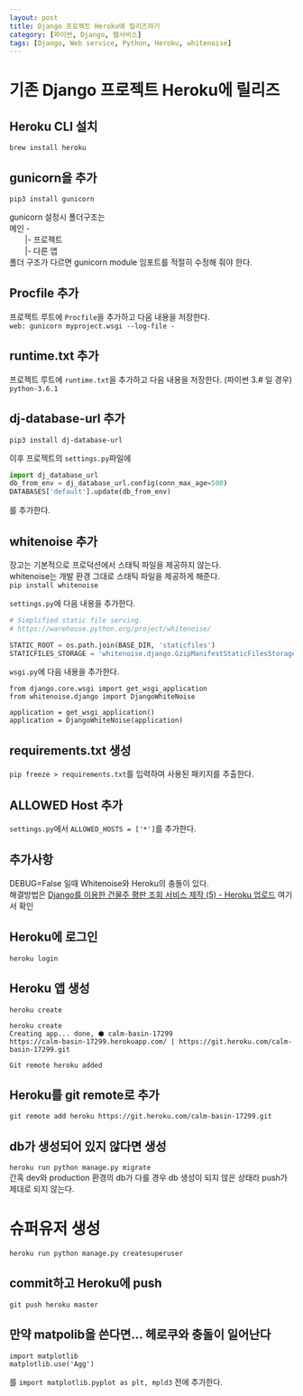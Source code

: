 ```yaml
---
layout: post
title: Django 프로젝트 Heroku에 릴리즈하기
category: [파이썬, Django, 웹서비스]
tags: [Django, Web service, Python, Heroku, whitenoise]
---
```


# 기존 Django 프로젝트 Heroku에 릴리즈

## Heroku CLI 설치
`brew install heroku`

## gunicorn을 추가
`pip3 install gunicorn`

gunicorn 설정시 폴더구조는  
메인 -  
&nbsp;&nbsp;&nbsp;&nbsp;&nbsp;&nbsp;&nbsp;|- 프로젝트  
&nbsp;&nbsp;&nbsp;&nbsp;&nbsp;&nbsp;&nbsp;|- 다른 앱  
폴더 구조가 다르면 gunicorn module 임포트를 적절히 수정해 줘야 한다.

## Procfile 추가
프로젝트 루트에 `Procfile`을 추가하고 다음 내용을 저장한다.  
`web: gunicorn myproject.wsgi --log-file -`

## runtime.txt 추가
프로젝트 루트에 `runtime.txt`을 추가하고 다음 내용을 저장한다. (파이썬 3.# 일 경우)  
`python-3.6.1`

## dj-database-url 추가
`pip3 install dj-database-url`

이후 프로젝트의 `settings.py`파일에
``` python
import dj_database_url
db_from_env = dj_database_url.config(conn_max_age=500)
DATABASES['default'].update(db_from_env)
```
를 추가한다.

## whitenoise 추가
장고는 기본적으로 프로덕션에서 스태틱 파일을 제공하지 않는다.  
whitenoise는 개발 환경 그대로 스태틱 파일을 제공하게 해준다.  
`pip install whitenoise`

`settings.py`에 다음 내용을 추가한다.
``` python
# Simplified static file serving.
# https://warehouse.python.org/project/whitenoise/

STATIC_ROOT = os.path.join(BASE_DIR, 'staticfiles')
STATICFILES_STORAGE = 'whitenoise.django.GzipManifestStaticFilesStorage'
```

`wsgi.py`에 다음 내용을 추가한다.
```
from django.core.wsgi import get_wsgi_application
from whitenoise.django import DjangoWhiteNoise

application = get_wsgi_application()
application = DjangoWhiteNoise(application)
```

## requirements.txt 생성
`pip freeze > requirements.txt`를 입력하여 사용된 패키지를 추출한다.

## ALLOWED Host 추가
`settings.py`에서 `ALLOWED_HOSTS = ['*']`를 추가한다.


## 추가사항
DEBUG=False 일때 Whitenoise와 Heroku의 충돌이 있다.  
해결방법은 [Django를 이용한 건물주 평판 조회 서비스 제작 (5) - Heroku 업로드](https://minyoungjung.github.io/파이썬/django/웹서비스/2017/06/25/django-landlord-reputation-(5)/) 여기서 확인

## Heroku에 로그인
`heroku login`

## Heroku 앱 생성
`heroku create`

```
heroku create
Creating app... done, ⬢ calm-basin-17299
https://calm-basin-17299.herokuapp.com/ | https://git.heroku.com/calm-basin-17299.git

Git remote heroku added
```

## Heroku를 git remote로 추가
`git remote add heroku https://git.heroku.com/calm-basin-17299.git`


## db가 생성되어 있지 않다면 생성 
`heroku run python manage.py migrate`  
간혹 dev와 production 환경의 db가 다를 경우 db 생성이 되지 않은 상태라 push가 제대로 되지 않는다.

# 슈퍼유저 생성
`heroku run python manage.py createsuperuser`


## commit하고 Heroku에 push
`git push heroku master`


## 만약 matpolib을 쓴다면... 헤로쿠와 충돌이 일어난다

```
import matplotlib
matplotlib.use('Agg')
```
를 `import matplotlib.pyplot as plt, mpld3` 전에 추가한다.






